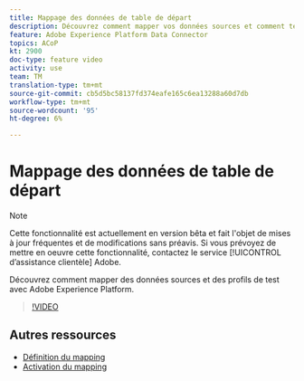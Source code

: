 ```yaml
---
title: Mappage des données de table de départ
description: Découvrez comment mapper vos données sources et comment tester des profils avec Adobe Experience Platform (AEP)
feature: Adobe Experience Platform Data Connector
topics: ACoP
kt: 2900
doc-type: feature video
activity: use
team: TM
translation-type: tm+mt
source-git-commit: cb5d5bc58137fd374eafe165c6ea13288a60d7db
workflow-type: tm+mt
source-wordcount: '95'
ht-degree: 6%

---
```



# Mappage des données de table de départ

>[!NOTE]
>
>Cette fonctionnalité est actuellement en version bêta et fait l&#39;objet de mises à jour fréquentes et de modifications sans préavis.
>Si vous prévoyez de mettre en oeuvre cette fonctionnalité, contactez le service [!UICONTROL d’assistance clientèle] Adobe.

Découvrez comment mapper des données sources et des profils de test avec Adobe Experience Platform.

>[!VIDEO](https://video.tv.adobe.com/v/27264?quality=12)

## Autres ressources

* [Définition du mapping](https://docs.adobe.com/content/help/en/campaign-standard/using/administrating/mapping-campaign-and-aep-data/aep-mapping-definition.html)
* [Activation du mapping](https://docs.adobe.com/content/help/en/campaign-standard/using/administrating/mapping-campaign-and-aep-data/aep-mapping-activation.html)

